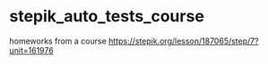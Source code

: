 # stepik_auto_tests_course
homeworks from a course
https://stepik.org/lesson/187065/step/7?unit=161976
